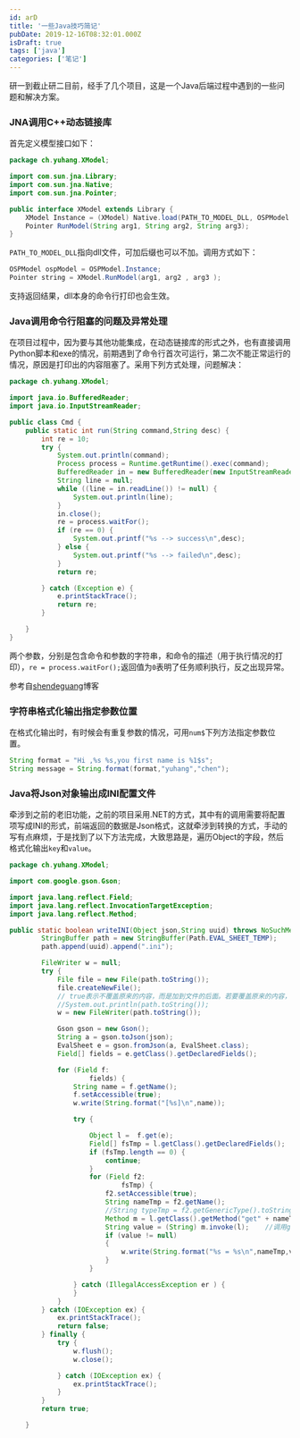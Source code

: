 ```yaml
---
id: arD
title: '一些Java技巧简记'
pubDate: 2019-12-16T08:32:01.000Z
isDraft: true
tags: ['java']
categories: ['笔记']
---
```


研一到截止研二目前，经手了几个项目，这是一个Java后端过程中遇到的一些问题和解决方案。

### JNA调用C++动态链接库

首先定义模型接口如下：

```java
package ch.yuhang.XModel;

import com.sun.jna.Library;
import com.sun.jna.Native;
import com.sun.jna.Pointer;

public interface XModel extends Library {
    XModel Instance = (XModel) Native.load(PATH_TO_MODEL_DLL, OSPModel.class);
    Pointer RunModel(String arg1, String arg2, String arg3);
}
```

`PATH_TO_MODEL_DLL`指向dll文件，可加后缀也可以不加。调用方式如下：

```java
OSPModel ospModel = OSPModel.Instance;
Pointer string = XModel.RunModel(arg1, arg2 , arg3 );
```

支持返回结果，dll本身的命令行打印也会生效。

### Java调用命令行阻塞的问题及异常处理

在项目过程中，因为要与其他功能集成，在动态链接库的形式之外，也有直接调用Python脚本和exe的情况，前期遇到了命令行首次可运行，第二次不能正常运行的情况，原因是打印出的内容阻塞了。采用下列方式处理，问题解决：

```java
package ch.yuhang.XModel;

import java.io.BufferedReader;
import java.io.InputStreamReader;

public class Cmd {
    public static int run(String command,String desc) {
        int re = 10;
        try {
            System.out.println(command);
            Process process = Runtime.getRuntime().exec(command);
            BufferedReader in = new BufferedReader(new InputStreamReader(process.getInputStream()));
            String line = null;
            while ((line = in.readLine()) != null) {
                System.out.println(line);
            }
            in.close();
            re = process.waitFor();
            if (re == 0) {
                System.out.printf("%s --> success\n",desc);
            } else {
                System.out.printf("%s --> failed\n",desc);
            }
            return re;

        } catch (Exception e) {
            e.printStackTrace();
            return re;
        }

    }
}
```

两个参数，分别是包含命令和参数的字符串，和命令的描述（用于执行情况的打印），`re = process.waitFor();`返回值为`0`表明了任务顺利执行，反之出现异常。

参考自[shendeguang](https://blog.csdn.net/shendeguang/article/details/17854079)博客

### 字符串格式化输出指定参数位置

在格式化输出时，有时候会有重复参数的情况，可用`num$`下列方法指定参数位置。

```java
String format = "Hi ,%s %s,you first name is %1$s";
String message = String.format(format,"yuhang","chen");
```

### Java将Json对象输出成INI配置文件

牵涉到之前的老旧功能，之前的项目采用.NET的方式，其中有的调用需要将配置项写成INI的形式，前端返回的数据是Json格式，这就牵涉到转换的方式，手动的写有点麻烦，于是找到了以下方法完成，大致思路是，遍历Object的字段，然后格式化输出`key`和`value`。

```java
package ch.yuhang.XModel;

import com.google.gson.Gson;

import java.lang.reflect.Field;
import java.lang.reflect.InvocationTargetException;
import java.lang.reflect.Method;

public static boolean writeINI(Object json,String uuid) throws NoSuchMethodException, InvocationTargetException {
        StringBuffer path = new StringBuffer(Path.EVAL_SHEET_TEMP);
        path.append(uuid).append(".ini");

        FileWriter w = null;
        try {
            File file = new File(path.toString());
            file.createNewFile();
            // true表示不覆盖原来的内容，而是加到文件的后面。若要覆盖原来的内容，直接省略这个参数就好
            //System.out.println(path.toString());
            w = new FileWriter(path.toString());

            Gson gson = new Gson();
            String a = gson.toJson(json);
            EvalSheet e = gson.fromJson(a, EvalSheet.class);
            Field[] fields = e.getClass().getDeclaredFields();

            for (Field f:
                    fields) {
                String name = f.getName();
                f.setAccessible(true);
                w.write(String.format("[%s]\n",name));

                try {

                    Object l =  f.get(e);
                    Field[] fsTmp = l.getClass().getDeclaredFields();
                    if (fsTmp.length == 0) {
                        continue;
                    }
                    for (Field f2:
                            fsTmp) {
                        f2.setAccessible(true);
                        String nameTmp = f2.getName();
                        //String typeTmp = f2.getGenericType().toString();
                        Method m = l.getClass().getMethod("get" + nameTmp);
                        String value = (String) m.invoke(l);    //调用getter方法获取属性值
                        if (value != null)
                        {
                            w.write(String.format("%s = %s\n",nameTmp,value));
                        }
                    }

                } catch (IllegalAccessException er ) {
                }
            }
        } catch (IOException ex) {
            ex.printStackTrace();
            return false;
        } finally {
            try {
                w.flush();
                w.close();

            } catch (IOException ex) {
                ex.printStackTrace();
            }
        }
        return true;

    }
```
